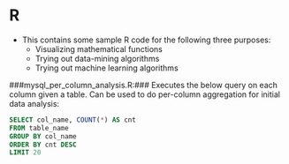 R
=
- This contains some sample R code for the following three purposes:
  - Visualizing mathematical functions
  - Trying out data-mining algorithms
  - Trying out machine learning algorithms

###mysql_per_column_analysis.R:###
Executes the below query on each column given a table. Can be used to do per-column aggregation for initial data analysis:
```SQL
SELECT col_name, COUNT(*) AS cnt
FROM table_name
GROUP BY col_name
ORDER BY cnt DESC
LIMIT 20
```
